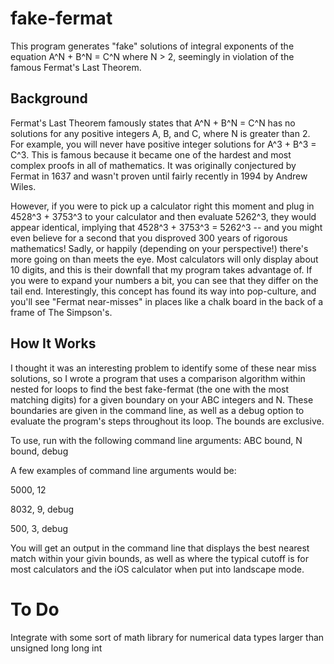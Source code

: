 # fake-fermat
This program generates "fake" solutions of integral exponents of the equation A^N + B^N = C^N where N > 2, seemingly in violation of the famous Fermat's Last Theorem. 

## Background
Fermat's Last Theorem famously states that A^N + B^N = C^N has no solutions for any positive integers A, B, and C, where N is greater than 2. For example, you will never have positive integer solutions for A^3 + B^3 = C^3. This is famous because it became one of the hardest and most complex proofs in all of mathematics. It was originally conjectured by Fermat in 1637 and wasn't proven until fairly recently in 1994 by Andrew Wiles. 

However, if you were to pick up a calculator right this moment and plug in 4528^3 + 3753^3 to your calculator and then evaluate 5262^3, they would appear identical, implying that 4528^3 + 3753^3 = 5262^3 -- and you might even believe for a second that you disproved 300 years of rigorous mathematics! Sadly, or happily (depending on your perspective!) there's more going on than meets the eye. Most calculators will only display about 10 digits, and this is their downfall that my program takes advantage of. If you were to expand your numbers a bit, you can see that they differ on the tail end. Interestingly, this concept has found its way into pop-culture, and you'll see "Fermat near-misses" in places like a chalk board in the back of a frame of The Simpson's. 

## How It Works
I thought it was an interesting problem to identify some of these near miss solutions, so I wrote a program that uses a comparison algorithm within nested for loops to find the best fake-fermat (the one with the most matching digits) for a given boundary on your ABC integers and N. These boundaries are given in the command line, as well as a debug option to evaluate the program's steps throughout its loop. The bounds are exclusive. 

To use, run with the following command line arguments: 
ABC bound, N bound, debug

A few examples of command line arguments would be:

5000, 12

8032, 9, debug 

500, 3, debug

You will get an output in the command line that displays the best nearest match within your givin bounds, as well as where the typical cutoff is for most calculators and the iOS calculator when put into landscape mode. 

# To Do 
Integrate with some sort of math library for numerical data types larger than unsigned long long int
